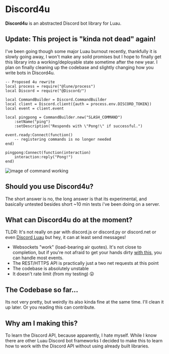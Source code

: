 # Discord4u
**Discord4u** is an abstracted Discord bot library for Luau.

## Update: This project is "kinda not dead" again!
I've been going though some major Luau burnout recently, thankfully it is slowly going away, I won't make any soild promises but I hope to finally get this library into a working/deployable state sometime after the new year.
I plan on finally cleaning up the codebase and slightly changing how you write bots in Discord4u.

```luau
-- Proposed 4u rewrite
local process = require("@lune/process")
local Discord = require("@Discord/")

local CommandBuilder = Discord.CommandBuilder
local client = Discord.client({auth = process.env.DISCORD_TOKEN})
local event = client.event

local pingpong = CommandBuilder.new("SLASH_COMMAND")
    :setName("ping")
    :setDescription("Responds with \"Pong!\" if successful.")

event.ready:Connect(function()
    -- registering commands is no longer needed
end)

pingpong:Connect(function(interaction)
    interaction:reply("Pong!")
end)
```
![image of command working](https://imgur.com/Sdfolb5.png)

## Should you use Discord4u?
The short answer is no, the long answer is that its experimental, and basically untested besides short ~10 min tests i've been doing on a server.

## What can Discord4u do at the moment?
TLDR: It's not really on par with discord.js or discord.py or discord.net or even [Discord Luau](https://github.com/DiscordLuau/discord-luau) but hey, it can at least send messages!
- Websockets "work" (load-bearing air quotes). It's not close to completion, but if you're not afraid to get your hands dirty [with this](https://discord.com/developers/docs/topics/gateway-events), you can handle most events.
- The REST/HTTPS API is practically just a two net requests at this point
- The codebase is absolutely unstable
- It doesn't rate limit (from my testing) 😲

## The Codebase so far...
Its not very pretty, but weirdly its also kinda fine at the same time. I'll clean it up later. Or you reading this can contribute.

## Why am I making this?
To learn the Discord API, because apparently, I hate myself. While I know there are other Luau Discord bot frameworks I decided to make this to learn how to work with the Discord API without using already built libraries.
